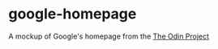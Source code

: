 # google-homepage
A mockup of Google's homepage from the <a href="http://www.theodinproject.com/web-development-101/html-css?ref=lnav">The Odin Project</a>
